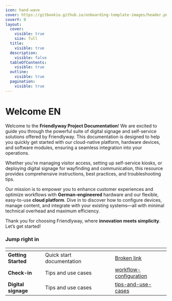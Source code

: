 ```yaml
---
icon: hand-wave
cover: https://gitbookio.github.io/onboarding-template-images/header.png
coverY: 0
layout:
  cover:
    visible: true
    size: full
  title:
    visible: true
  description:
    visible: false
  tableOfContents:
    visible: true
  outline:
    visible: true
  pagination:
    visible: true
---
```


# Welcome EN

Welcome to the **Friendlyway Project Documentation**! We are excited to guide you through the powerful suite of digital signage and self-service solutions offered by Friendlyway. This documentation is designed to help you quickly get started with our cloud-native platform, hardware devices, and software modules, ensuring a seamless integration into your operations.

Whether you're managing visitor access, setting up self-service kiosks, or deploying digital signage for wayfinding and communication, this resource provides comprehensive instructions, best practices, and troubleshooting tips.

Our mission is to empower you to enhance customer experiences and optimize workflows with **German-engineered** hardware and our flexible, easy-to-use **cloud platform**. Dive in to discover how to configure devices, manage content, and integrate with your existing systems—all with minimal technical overhead and maximum efficiency.

Thank you for choosing Friendlyway, where **innovation meets simplicity**.&#x20; Let’s get started!

### Jump right in

<table data-view="cards"><thead><tr><th></th><th></th><th data-hidden data-card-cover data-type="files"></th><th data-hidden></th><th data-hidden data-card-target data-type="content-ref"></th></tr></thead><tbody><tr><td><strong>Getting Started</strong></td><td>Quick start documentation</td><td></td><td></td><td><a href="broken-reference">Broken link</a></td></tr><tr><td><strong>Check-in</strong></td><td>Tips and use cases</td><td></td><td></td><td><a href="check-in/workflow-configuration/">workflow-configuration</a></td></tr><tr><td><strong>Digital signage</strong></td><td>Tips and use cases</td><td></td><td></td><td><a href="digital-signage/tips-and-use-cases/">tips-and-use-cases</a></td></tr></tbody></table>

